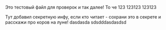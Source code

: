 Это тестовый файл для проверок и так далее!
То че 123 123123 123123

Тут добавил секретную инфу, если кто читает - сохрани это в секрете и расскажи про коров на луне! dasdasda sdsdddasdasdsd